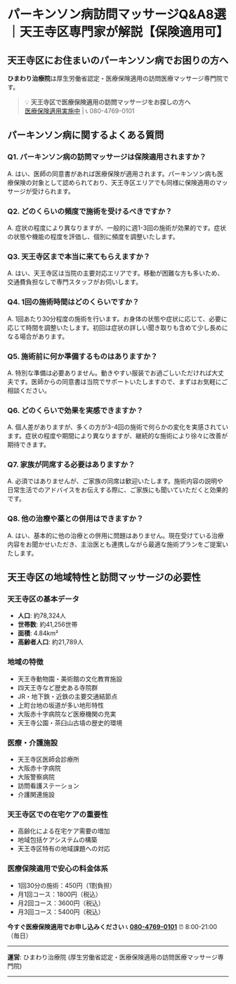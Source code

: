 
# パーキンソン病訪問マッサージQ&A8選｜天王寺区専門家が解説【保険適用可】

## 天王寺区にお住まいのパーキンソン病でお困りの方へ

**ひまわり治療院**は厚生労働省認定・医療保険適用の訪問医療マッサージ専門院です。

> 💡 **天王寺区で医療保険適用の訪問マッサージをお探しの方へ**  
> [医療保険適用実施中](https://peraichi.com/landing_pages/view/himawari-massage) | 📞 080-4769-0101

## パーキンソン病に関するよくある質問

### Q1. パーキンソン病の訪問マッサージは保険適用されますか？
A. はい、医師の同意書があれば医療保険が適用されます。パーキンソン病も医療保険の対象として認められており、天王寺区エリアでも同様に保険適用のマッサージが受けられます。

### Q2. どのくらいの頻度で施術を受けるべきですか？
A. 症状の程度により異なりますが、一般的に週1-3回の施術が効果的です。症状の状態や機能の程度を評価し、個別に頻度を調整いたします。

### Q3. 天王寺区まで本当に来てもらえますか？
A. はい、天王寺区は当院の主要対応エリアです。移動が困難な方も多いため、交通費負担なしで専門スタッフがお伺いします。

### Q4. 1回の施術時間はどのくらいですか？
A. 1回あたり30分程度の施術を行います。お身体の状態や症状に応じて、必要に応じて時間を調整いたします。初回は症状の詳しい聞き取りも含めて少し長めになる場合があります。

### Q5. 施術前に何か準備するものはありますか？
A. 特別な準備は必要ありません。動きやすい服装でお過ごしいただければ大丈夫です。医師からの同意書は当院でサポートいたしますので、まずはお気軽にご相談ください。

### Q6. どのくらいで効果を実感できますか？
A. 個人差がありますが、多くの方が3-4回の施術で何らかの変化を実感されています。症状の程度や期間により異なりますが、継続的な施術により徐々に改善が期待できます。

### Q7. 家族が同席する必要はありますか？
A. 必須ではありませんが、ご家族の同席は歓迎いたします。施術内容の説明や日常生活でのアドバイスをお伝えする際に、ご家族にも聞いていただくと効果的です。

### Q8. 他の治療や薬との併用はできますか？
A. はい、基本的に他の治療との併用に問題はありません。現在受けている治療内容をお聞かせいただき、主治医とも連携しながら最適な施術プランをご提案いたします。

## 天王寺区の地域特性と訪問マッサージの必要性

### 天王寺区の基本データ
- **人口**: 約78,324人
- **世帯数**: 約41,256世帯
- **面積**: 4.84km²
- **高齢者人口**: 約21,789人

### 地域の特徴
- 天王寺動物園・美術館の文化教育施設
- 四天王寺など歴史ある寺院群
- JR・地下鉄・近鉄の主要交通結節点
- 上町台地の坂道が多い地形特性
- 大阪赤十字病院など医療機関の充実
- 天王寺公園・茶臼山古墳の歴史的環境

### 医療・介護施設
- 天王寺区医師会診療所
- 大阪赤十字病院
- 大阪警察病院
- 訪問看護ステーション
- 介護関連施設

### 天王寺区での在宅ケアの重要性
- 高齢化による在宅ケア需要の増加
- 地域包括ケアシステムの構築
- 天王寺区特有の地域課題への対応

### 医療保険適用で安心の料金体系
- 1回30分の施術：450円（1割負担）
- 月1回コース：1800円（税込）
- 月2回コース：3600円（税込）
- 月3回コース：5400円（税込）

**今すぐ医療保険適用でお申し込みください**
📞 **[080-4769-0101](tel:080-4769-0101)**
⏰ 8:00-21:00（毎日）

---
**運営**: ひまわり治療院 (厚生労働省認定・医療保険適用の訪問医療マッサージ専門院)


----------------------------------------
